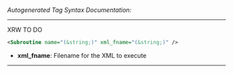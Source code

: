 <!-- THIS IS AN AUTOGENERATED FILE: Don't edit it directly, instead change the schema definition in the code itself. -->

_Autogenerated Tag Syntax Documentation:_

---
XRW TO DO

```xml
<Subroutine name="(&string;)" xml_fname="(&string;)" />
```

-   **xml_fname**: Filename for the XML to execute

---
